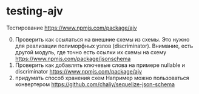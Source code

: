 # testing-ajv
Тестирование https://www.npmjs.com/package/ajv



0) Проверить как ссылаться на внешние схемы из схемы. Это нужно для реализации полиморфных узлов (discriminator).
    Внимание, есть другой модуль, где точно есть ссылки их схемы на схему https://www.npmjs.com/package/jsonschema
1) Проверить как добавлять ключевые слова на примере nullable и discriminator
https://www.npmjs.com/package/ajv
2) придумать способ хранения схем
Например можно пользоваться конвертером https://github.com/chaliy/sequelize-json-schema